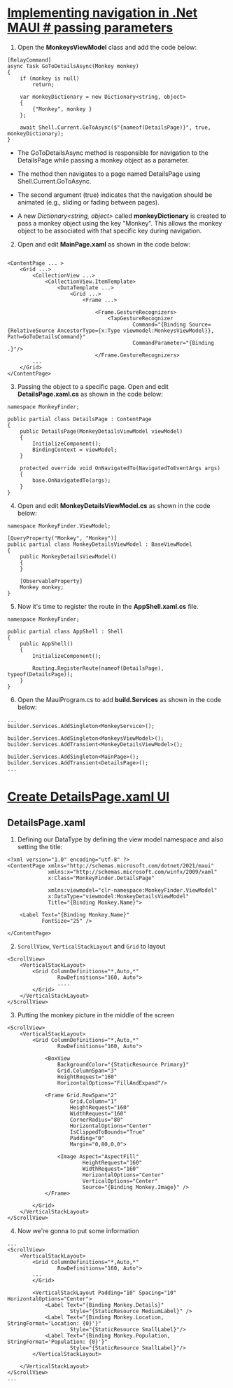 # [Implementing navigation in .Net MAUI # passing parameters](https://youtu.be/DuNLR_NJv8U?t=8763)

1. Open the **MonkeysViewModel** class and add the code below:
   
```
[RelayCommand]
async Task GoToDetailsAsync(Monkey monkey)
{
    if (monkey is null)
        return;

    var monkeyDictionary = new Dictionary<string, object>
    {
        {"Monkey", monkey }
    };

    await Shell.Current.GoToAsync($"{nameof(DetailsPage)}", true, monkeyDictionary);
}
```

* The GoToDetailsAsync method is responsible for navigation to the DetailsPage while passing a monkey object as a parameter.

* The method then navigates to a page named DetailsPage using Shell.Current.GoToAsync.

* The second argument (true) indicates that the navigation should be animated (e.g., sliding or fading between pages).

* A new *Dictionary<string, object>* called **monkeyDictionary** is created to pass a monkey object using the key "Monkey". This allows the monkey object to be associated with that specific key during navigation.

2. Open and edit **MainPage.xaml** as shown in the code below:

```

<ContentPage ... >
    <Grid ...>
        <CollectionView ...>
            <CollectionView.ItemTemplate>
                <DataTemplate ...>
                    <Grid ...>
                        <Frame ...>

                            <Frame.GestureRecognizers>
                                <TapGestureRecognizer 
                                        Command="{Binding Source={RelativeSource AncestorType={x:Type viewmodel:MonkeysViewModel}}, Path=GoToDetailsCommand}"
                                        CommandParameter="{Binding .}"/>
                            </Frame.GestureRecognizers>
        ...                            
    </Grid>
</ContentPage>
```

3. Passing the object to a specific page. Open and edit **DetailsPage.xaml.cs** as shown in the code below:

```
namespace MonkeyFinder;

public partial class DetailsPage : ContentPage
{
	public DetailsPage(MonkeyDetailsViewModel viewModel)
	{
		InitializeComponent();
		BindingContext = viewModel;
	}

    protected override void OnNavigatedTo(NavigatedToEventArgs args)
    {
        base.OnNavigatedTo(args);
    }
}
```

4. Open and edit **MonkeyDetailsViewModel.cs** as shown in the code below:

```
namespace MonkeyFinder.ViewModel;

[QueryProperty("Monkey", "Monkey")]
public partial class MonkeyDetailsViewModel : BaseViewModel
{
    public MonkeyDetailsViewModel()
    {        
    }

    [ObservableProperty]
    Monkey monkey;
}
```

5. Now it's time to register the route in the **AppShell.xaml.cs** file.
   
```
namespace MonkeyFinder;

public partial class AppShell : Shell
{
	public AppShell()
	{
		InitializeComponent();

        Routing.RegisterRoute(nameof(DetailsPage), typeof(DetailsPage));
    }
}
```

6. Open the MauiProgram.cs to add **build.Services** as shown in the code below:
   
```
...
builder.Services.AddSingleton<MonkeyService>();

builder.Services.AddSingleton<MonkeysViewModel>();
builder.Services.AddTransient<MonkeyDetailsViewModel>();

builder.Services.AddSingleton<MainPage>();
builder.Services.AddTransient<DetailsPage>();
...
```
   
# [Create DetailsPage.xaml UI](https://youtu.be/DuNLR_NJv8U?t=9868)

## DetailsPage.xaml
  
1. Defining our DataType by defining the view model namespace and also setting the title:
   
```
<?xml version="1.0" encoding="utf-8" ?>
<ContentPage xmlns="http://schemas.microsoft.com/dotnet/2021/maui"
             xmlns:x="http://schemas.microsoft.com/winfx/2009/xaml"
             x:Class="MonkeyFinder.DetailsPage"
                          
             xmlns:viewmodel="clr-namespace:MonkeyFinder.ViewModel"
             x:DataType="viewmodel:MonkeyDetailsViewModel"            
             Title="{Binding Monkey.Name}">

    <Label Text="{Binding Monkey.Name}"
           FontSize="25" />

</ContentPage>
```

2. `ScrollView`, `VerticalStackLayout` and `Grid` to layout
   
```
<ScrollView>
    <VerticalStackLayout>
        <Grid ColumnDefinitions="*,Auto,*"
                RowDefinitions="160, Auto">
                ....
        </Grid>
    </VerticalStackLayout>
</ScrollView>
```

3. Putting the monkey picture in the middle of the screen

```
<ScrollView>
    <VerticalStackLayout>
        <Grid ColumnDefinitions="*,Auto,*"
                RowDefinitions="160, Auto">

            <BoxView
                BackgroundColor="{StaticResource Primary}"
                Grid.ColumnSpan="3"
                HeightRequest="160" 
                HorizontalOptions="FillAndExpand"/>

            <Frame Grid.RowSpan="2"
                    Grid.Column="1"
                    HeightRequest="160"
                    WidthRequest="160"
                    CornerRadius="80"
                    HorizontalOptions="Center"
                    IsClippedToBounds="True"
                    Padding="0"
                    Margin="0,80,0,0">

                <Image Aspect="AspectFill"
                        HeightRequest="160"
                        WidthRequest="160"
                        HorizontalOptions="Center"
                        VerticalOptions="Center"
                        Source="{Binding Monkey.Image}" />
            </Frame>
            
        </Grid>
    </VerticalStackLayout>
</ScrollView>
```

4. Now we're gonna to put some information

```
...
<ScrollView>
    <VerticalStackLayout>
        <Grid ColumnDefinitions="*,Auto,*"
                RowDefinitions="160, Auto">
        ...
        </Grid>   

        <VerticalStackLayout Padding="10" Spacing="10" HorizontalOptions="Center">
            <Label Text="{Binding Monkey.Details}" 
                    Style="{StaticResource MediumLabel}" />
            <Label Text="{Binding Monkey.Location, StringFormat='Location: {0}'}" 
                    Style="{StaticResource SmallLabel}"/>
            <Label Text="{Binding Monkey.Population, StringFormat='Population: {0}'}" 
                    Style="{StaticResource SmallLabel}"/>
        </VerticalStackLayout>

    </VerticalStackLayout>
</ScrollView>
...
```